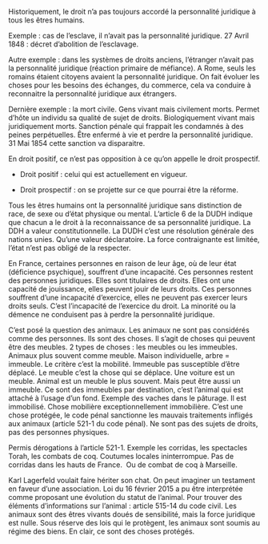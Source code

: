 Historiquement, le droit n’a pas toujours accordé la personnalité juridique à tous les êtres humains.

Exemple : cas de l’esclave, il n’avait pas la personnalité juridique. 27 Avril 1848 : décret d’abolition de l’esclavage.

Autre exemple : dans les systèmes de droits anciens, l’étranger n’avait pas la personnalité juridique (réaction primaire de méfiance). A Rome, seuls les romains étaient citoyens avaient la personnalité juridique. On fait évoluer les choses pour les besoins des échanges, du commerce, cela va conduire à reconnaitre la personnalité juridique aux étrangers.

Dernière exemple : la mort civile. Gens vivant mais civilement morts. Permet d’hôte un individu sa qualité de sujet de droits. Biologiquement vivant mais juridiquement morts. Sanction pénale qui frappait les condamnés à des peines perpétuelles. Être enfermé à vie et perdre la personnalité juridique. 31 Mai 1854 cette sanction va disparaitre.

En droit positif, ce n’est pas opposition à ce qu’on appelle le droit prospectif.

- Droit positif : celui qui est actuellement en vigueur.

- Droit prospectif : on se projette sur ce que pourrai être la réforme.

Tous les êtres humains ont la personnalité juridique sans distinction de race, de sexe ou d’état physique ou mental. L’article 6 de la DUDH indique que chacun a le droit à la reconnaissance de sa personnalité juridique. La DDH a valeur constitutionnelle. La DUDH c’est une résolution générale des nations unies. Qu’une valeur déclaratoire. La force contraignante est limitée, l’état n’est pas obligé de la respecter.

En France, certaines personnes en raison de leur âge, où de leur état (déficience psychique), souffrent d’une incapacité. Ces personnes restent des personnes juridiques. Elles sont titulaires de droits. Elles ont une capacité de jouissance, elles peuvent jouir de leurs droits. Ces personnes souffrent d’une incapacité d’exercice, elles ne peuvent pas exercer leurs droits seuls. C’est l’incapacité de l’exercice du droit. La minorité ou la démence ne conduisent pas à perdre la personnalité juridique.

C’est posé la question des animaux. Les animaux ne sont pas considérés comme des personnes. Ils sont des choses. Il s’agit de choses qui peuvent être des meubles. 2 types de choses : les meubles ou les immeubles. Animaux plus souvent comme meuble. Maison individuelle, arbre = immeuble. Le critère c’est la mobilité. Immeuble pas susceptible d’être déplacé. Le meuble c’est la chose qui se déplace. Une voiture est un meuble. Animal est un meuble le plus souvent. Mais peut être aussi un immeuble. Ce sont des immeubles par destination, c’est l’animal qui est attaché à l’usage d’un fond. Exemple des vaches dans le pâturage. Il est immobilisé. Chose mobilière exceptionnellement immobilière. C’est une chose protégée, le code pénal sanctionne les mauvais traitements infligés aux animaux (article 521-1 du code pénal). Ne sont pas des sujets de droits, pas des personnes physiques.

Permis dérogations à l’article 521-1. Exemple les corridas, les spectacles Torah, les combats de coq. Coutumes locales ininterrompue. Pas de corridas dans les hauts de France.  Ou de combat de coq à Marseille.

Karl Lagerfeld voulait faire hériter son chat. On peut imaginer un testament en faveur d’une association. Loi du 16 février 2015 a pu être interprétée comme proposant une évolution du statut de l’animal. Pour trouver des éléments d’informations sur l’animal : article 515-14 du code civil. Les animaux sont des êtres vivants doués de sensibilité, mais la force juridique est nulle. Sous réserve des lois qui le protègent, les animaux sont soumis au régime des biens. En clair, ce sont des choses protégés.